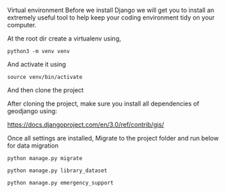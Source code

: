 Virtual environment
Before we install Django we will get you to install an extremely useful tool to help keep your coding environment tidy on your computer.

At the root dir create a virtualenv using,
```
python3 -m venv venv
```
And activate it using
```
source venv/bin/activate
```

And then clone the project

After cloning the project, make sure you install all dependencies of geodjango using:

https://docs.djangoproject.com/en/3.0/ref/contrib/gis/

Once all settings are installed,
Migrate to the project folder and run below for data migration
```
python manage.py migrate
```
```
python manage.py library_dataset
```
```
python manage.py emergency_support
```
